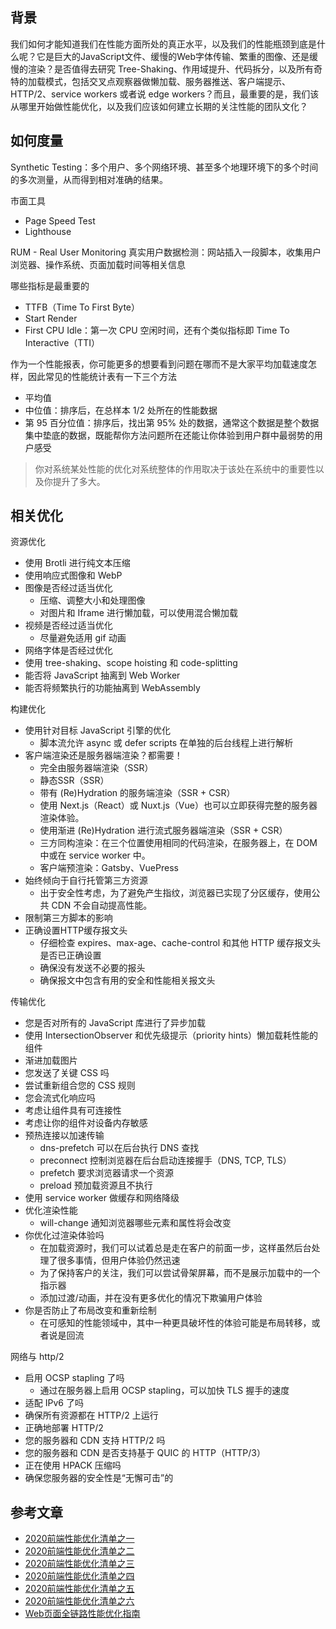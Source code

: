 ## 背景
我们如何才能知道我们在性能方面所处的真正水平，以及我们的性能瓶颈到底是什么呢？它是巨大的JavaScript文件、缓慢的Web字体传输、繁重的图像、还是缓慢的渲染？是否值得去研究 Tree-Shaking、作用域提升、代码拆分，以及所有奇特的加载模式，包括交叉点观察器做懒加载、服务器推送、客户端提示、HTTP/2、service workers 或者说 edge workers？而且，最重要的是，我们该从哪里开始做性能优化，以及我们应该如何建立长期的关注性能的团队文化？

## 如何度量
Synthetic Testing：多个用户、多个网络环境、甚至多个地理环境下的多个时间的多次测量，从而得到相对准确的结果。

市面工具
* Page Speed Test
* Lighthouse

RUM - Real User Monitoring 真实用户数据检测：网站插入一段脚本，收集用户浏览器、操作系统、页面加载时间等相关信息

哪些指标是最重要的
* TTFB（Time To First Byte）
* Start Render
* First CPU Idle：第一次 CPU 空闲时间，还有个类似指标即 Time To Interactive（TTI）

作为一个性能报表，你可能更多的想要看到问题在哪而不是大家平均加载速度怎样，因此常见的性能统计表有一下三个方法
* 平均值
* 中位值：排序后，在总样本 1/2 处所在的性能数据
* 第 95 百分位值：排序后，找出第 95% 处的数据，通常这个数据是整个数据集中垫底的数据，既能帮你方法问题所在还能让你体验到用户群中最弱势的用户感受

> 你对系统某处性能的优化对系统整体的作用取决于该处在系统中的重要性以及你提升了多大。

## 相关优化
资源优化
* 使用 Brotli 进行纯文本压缩
* 使用响应式图像和 WebP
* 图像是否经过适当优化
  * 压缩、调整大小和处理图像
  * 对图片和 Iframe 进行懒加载，可以使用混合懒加载
* 视频是否经过适当优化
  * 尽量避免适用 gif 动画
* 网络字体是否经过优化
* 使用 tree-shaking、scope hoisting 和 code-splitting
* 能否将 JavaScript 抽离到 Web Worker
* 能否将频繁执行的功能抽离到 WebAssembly

构建优化
* 使用针对目标 JavaScript 引擎的优化
  * 脚本流允许 async 或 defer scripts 在单独的后台线程上进行解析
* 客户端渲染还是服务器端渲染？都需要！
  * 完全由服务器端渲染（SSR）
  * 静态SSR（SSR）
  * 带有 (Re)Hydration 的服务端渲染（SSR + CSR）
  * 使用 Next.js（React）或 Nuxt.js（Vue）也可以立即获得完整的服务器渲染体验。
  * 使用渐进 (Re)Hydration 进行流式服务器端渲染（SSR + CSR）
  * 三方同构渲染：在三个位置使用相同的代码渲染，在服务器上，在 DOM 中或在 service worker 中。
  * 客户端预渲染：Gatsby、VuePress
* 始终倾向于自行托管第三方资源
  * 出于安全性考虑，为了避免产生指纹，浏览器已实现了分区缓存，使用公共 CDN 不会自动提高性能。
* 限制第三方脚本的影响
* 正确设置HTTP缓存报文头
  * 仔细检查 expires、max-age、cache-control 和其他 HTTP 缓存报文头是否已正确设置
  * 确保没有发送不必要的报头
  * 确保报文中包含有用的安全和性能相关报文头

传输优化
* 您是否对所有的 JavaScript 库进行了异步加载
* 使用 IntersectionObserver 和优先级提示（priority hints）懒加载耗性能的组件
* 渐进加载图片
* 您发送了关键 CSS 吗
* 尝试重新组合您的 CSS 规则
* 您会流式化响应吗
* 考虑让组件具有可连接性
* 考虑让你的组件对设备内存敏感
* 预热连接以加速传输
  * dns-prefetch 可以在后台执行 DNS 查找
  * preconnect 控制浏览器在后台启动连接握手（DNS, TCP, TLS）
  * prefetch 要求浏览器请求一个资源
  * preload 预加载资源且不执行
* 使用 service worker 做缓存和网络降级
* 优化渲染性能
  * will-change 通知浏览器哪些元素和属性将会改变
* 你优化过渲染体验吗
  * 在加载资源时，我们可以试着总是走在客户的前面一步，这样虽然后台处理了很多事情，但用户体验仍然迅速
  * 为了保持客户的关注，我们可以尝试骨架屏幕，而不是展示加载中的一个指示器
  * 添加过渡/动画，并在没有更多优化的情况下欺骗用户体验
* 你是否防止了布局改变和重新绘制
  * 在可感知的性能领域中，其中一种更具破坏性的体验可能是布局转移，或者说是回流

网络与 http/2
* 启用 OCSP stapling 了吗
  * 通过在服务器上启用 OCSP stapling，可以加快 TLS 握手的速度
* 适配 IPv6 了吗
* 确保所有资源都在 HTTP/2 上运行
* 正确地部署 HTTP/2
* 您的服务器和 CDN 支持 HTTP/2 吗
* 您的服务器和 CDN 是否支持基于 QUIC 的 HTTP（HTTP/3）
* 正在使用 HPACK 压缩吗
* 确保您服务器的安全性是“无懈可击”的

## 参考文章
* [2020前端性能优化清单之一](https://mp.weixin.qq.com/s/iIbm1pVPYsOvpAeAjVziiQ)
* [2020前端性能优化清单之二](https://mp.weixin.qq.com/s/Y2osbl9CZggA0poci9rv3w)
* [2020前端性能优化清单之三](https://mp.weixin.qq.com/s/ohCDUyo8xqtKhYfbSs5wuQ)
* [2020前端性能优化清单之四](https://mp.weixin.qq.com/s/i5fNnTnmfAx7CufC00oaKQ)
* [2020前端性能优化清单之五](https://mp.weixin.qq.com/s/VDARTCShm0KivV_ouYvVGA)
* [2020前端性能优化清单之六](https://mp.weixin.qq.com/s/GHUMw2RFK-sXklJTPqoMdg)
* [Web页面全链路性能优化指南](https://mp.weixin.qq.com/s/IZEjbVbBmPlMGRw0fpyl_Q)